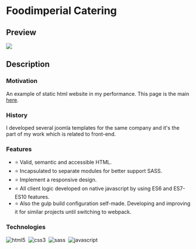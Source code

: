 # Foodimperial Catering

## Preview

<img src="https://github.com/Peter-Ilyash/Foodimperial-Catering/blob/main/assets/preview.png">

## Description

### Motivation

An example of static html website in my performance. 
This page is the main [here][foodimperial]. 

### History

I developed several joomla templates for the same company
and it's the part of my work which is related to front-end.

### Features
- ⭐ Valid, semantic and accessible HTML.
- ⭐ Incapsulated to separate modules for better support SASS.
- ⭐ Implement a responsive design.
- ⭐ All client logic developed on native javascript by using ES6 and ES7-ES10 features.
- ⭐ Also the gulp build configuration self-made. Developing and improving it for similar
projects until switching to webpack.

### Technologies

<img alt="html5" src="https://img.shields.io/badge/html-e16449.svg?&style=for-the-badge&logo=html5&logoColor=fff&logoWidth=20&labelColor=f26c4f" />&nbsp;
<img alt="css3" src="https://img.shields.io/badge/css-e16449.svg?&style=for-the-badge&logo=css3&logoColor=fff&logoWidth=20&labelColor=f26c4f" />&nbsp;
<img alt="sass" src="https://img.shields.io/badge/sass-e16449.svg?&style=for-the-badge&logo=sass&logoColor=fff&logoWidth=20&labelColor=f26c4f" />&nbsp;
<img alt="javascript" src="https://img.shields.io/badge/javascript-e16449.svg?&style=for-the-badge&logo=javascript&logoColor=fff&logoWidth=20&labelColor=f26c4f" />&nbsp;

[foodimperial]: foodimperial-catering.com.ua
